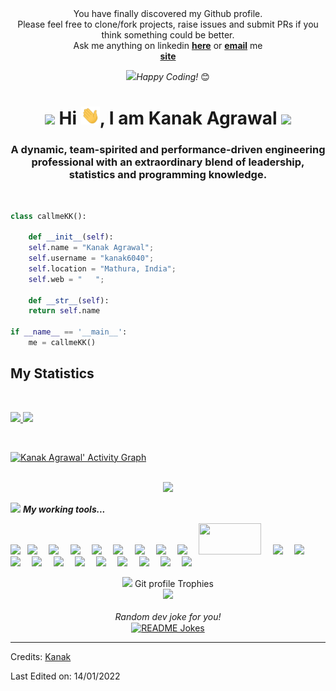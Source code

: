 <div align="center">
    You have finally discovered my Github profile. <br>
    Please feel free to clone/fork projects, raise issues and submit PRs if you think something could be better. <br>
    Ask me anything on linkedin <a href="https://www.linkedin.com/in/kanak-agrawal-/"><b>here</b></a>
    or <a href="mailto:akanak101@gmail.com"><b>email</b></a> me
    <br>
    <a href="https://kanak-cv.herokuapp.com/"><b>site</b></a>
    
    
</div>
<p align="center">
    <img src="https://media.giphy.com/media/iY8CRBdQXODJSCERIr/giphy.gif" width="30px"><i>Happy Coding!</i> 😊
</p>
    <h1 align="center">
        <h1 align="center"><img src="https://media.giphy.com/media/gH3LO09IOiZIqePwv9/giphy.gif" width="50px" /> Hi <img src="https://raw.githubusercontent.com/ABSphreak/ABSphreak/master/gifs/Hi.gif" width="30px">, I am Kanak Agrawal <img src="https://media.giphy.com/media/qjqUcgIyRjsl2/giphy.gif" width="50px" /></h1> 
    </h1>
    <h3 align="center">A dynamic, team-spirited and performance-driven engineering professional with an extraordinary blend of leadership, statistics and programming knowledge.</h3>
    <br>


```python
class callmeKK():
    
    def __init__(self):
    self.name = "Kanak Agrawal";
    self.username = "kanak6040";
    self.location = "Mathura, India";
    self.web = "   ";
    
    def __str__(self):
    return self.name

if __name__ == '__main__':
    me = callmeKK()
```

## My Statistics

<br/>
<p align="left">
    <a href="https://kanak-cv.herokuapp.com/">
    <img width="49.5%" src="https://github-readme-stats.vercel.app/api?username=kanak6040&show_icons=true&theme=gruvbox&hide_border=true" />
    <img width="49.5%" src="https://github-readme-streak-stats.herokuapp.com/?user=kanak6040&theme=gruvbox&hide_border=true" />
    </a>
</p>

<br>

[![Kanak Agrawal' Activity Graph](https://activity-graph.herokuapp.com/graph?username=kanak6040&custom_title=Kanak%20Agrawal's%20Contribution%20Graph&theme=gruvbox&bg_color=282828&hide_border=true&line=d1a01f&point=c58545)](https://kanak-cv.herokuapp.com/)

<br>
<div align="center">
    <a href="https://open.spotify.com/user/6s6pbtefezpookh8gwnkko15v">
    <img src="https://readme-spotify-tingz.vercel.app/api/now-playing">
    </a>
</div>


<img src="https://media.giphy.com/media/iY8CRBdQXODJSCERIr/giphy.gif" width="30px">&nbsp;***My working tools...***
<p align="left">
    <code><img height="50" src="https://github.com/uannabi/-/blob/master/resource/git.svg"></code>
    <code> <img height="50" src="https://github.com/uannabi/-/blob/master/resource/python-icon.svg"> </code>
    <code> <img height="50" src="https://www.vectorlogo.zone/logos/java/java-ar21.svg"> </code>
    <code> <img height="50" src="https://upload.wikimedia.org/wikipedia/commons/7/7e/Spyder_logo.svg"> </code>
    <code> <img height="50" src="https://www.vectorlogo.zone/logos/jupyter/jupyter-ar21.svg"> </code>
    <code> <img height="50" src="https://www.vectorlogo.zone/logos/dotnet/dotnet-ar21.svg"> </code>
    <code> <img height="50" src="https://www.vectorlogo.zone/logos/w3_html5/w3_html5-ar21.svg"> </code>
    <code> <img height="50" src="https://www.vectorlogo.zone/logos/mysql/mysql-ar21.svg"> </code>
    <code> <img height="50" src="https://www.vectorlogo.zone/logos/sqlite/sqlite-ar21.svg"> </code>
    <code> <img height="50" src="https://matplotlib.org/2.2.5/_images/sphx_glr_logos2_001.png" width='100'> </code>
    <code> <img height="50" src="https://upload.wikimedia.org/wikipedia/commons/thumb/e/ed/Pandas_logo.svg/768px-Pandas_logo.svg.png"> </code>
    <code> <img height="50" src="https://www.vectorlogo.zone/logos/pocoo_flask/pocoo_flask-ar21.svg"> </code>
    <code> <img height="50" src="https://www.vectorlogo.zone/logos/heroku/heroku-ar21.svg"> </code>
    <code> <img height="50" src="https://www.vectorlogo.zone/logos/numpy/numpy-ar21.svg"> </code>
    <code> <img height="50" src="https://raw.githubusercontent.com/valohai/ml-logos/master/scipy.svg"> </code>
    <code> <img height="50" src="https://www.vectorlogo.zone/logos/reactjs/reactjs-ar21.svg"> </code>
    <code> <img height="50" src="https://www.vectorlogo.zone/logos/laravel/laravel-ar21.svg"> </code>
    <code> <img height="50" src="https://www.vectorlogo.zone/logos/javascript/javascript-ar21.svg"> </code>
    <code> <img height="50" src="https://www.vectorlogo.zone/logos/netlifyapp_watercss/netlifyapp_watercss-ar21.svg"> </code>
    <code> <img height="50" src="https://seeklogo.com/images/S/scikit-learn-logo-8766D07E2E-seeklogo.com.png"> </code>
    <code> <img height="50" src="https://www.vectorlogo.zone/logos/tensorflow/tensorflow-ar21.svg"> </code>
</p>


<p align="center"><img src="https://media.giphy.com/media/QaMcXSekUWx7aogAUr/giphy.gif" width="30" />&nbsp;Git profile Trophies<br>
    <img src="https://github-profile-trophy.vercel.app/?username=OvinduWijethunge&theme=juicyfresh&no-bg=true" />
    </br>
    </br>
    <i>Random dev joke for you!</i><br>
    <a href="https://readme-jokes.vercel.app"><img align="center" src="https://readme-jokes.vercel.app/api" alt="README Jokes"></a>
</p>


-----
Credits: [Kanak](https://github.com/kanak6040)

Last Edited on: 14/01/2022
